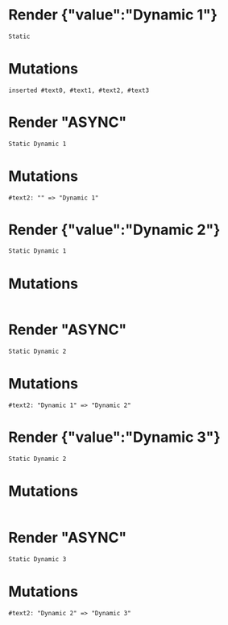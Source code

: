 # Render {"value":"Dynamic 1"}
```html
Static
```

# Mutations
```
inserted #text0, #text1, #text2, #text3
```


# Render "ASYNC"
```html
Static Dynamic 1
```

# Mutations
```
#text2: "" => "Dynamic 1"
```


# Render {"value":"Dynamic 2"}
```html
Static Dynamic 1
```

# Mutations
```

```


# Render "ASYNC"
```html
Static Dynamic 2
```

# Mutations
```
#text2: "Dynamic 1" => "Dynamic 2"
```


# Render {"value":"Dynamic 3"}
```html
Static Dynamic 2
```

# Mutations
```

```


# Render "ASYNC"
```html
Static Dynamic 3
```

# Mutations
```
#text2: "Dynamic 2" => "Dynamic 3"
```